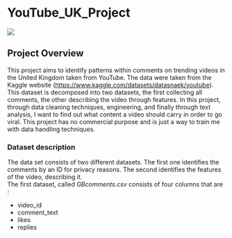 # YouTube_UK_Project
![](https://github.com/doc9090/YouTube_UK_Project/blob/main/gif/gif1.gif)


## Project Overview
This project aims to identify patterns within comments on trending videos in the United Kingdom taken from YouTube. The data were taken from the Kaggle website
(https://www.kaggle.com/datasets/datasnaek/youtube). This dataset is decomposed into two datasets, the first collecting all comments, the other describing the video through features. In this project, through data cleaning techniques, engineering, and finally through text analysis, I want to find out what content a video should carry in order to go viral. This project has no commercial purpose and is just a way to train me with data handling techniques.

### Dataset description

The data set consists of two different datasets. The first one identifies the comments by an ID for privacy reasons. The second identifies the features of the video, describing it. 
<br />
The first dataset, called *GBcomments.csv* consists of four columns that are :

- video_id 
- comment_text
- likes
- replies

